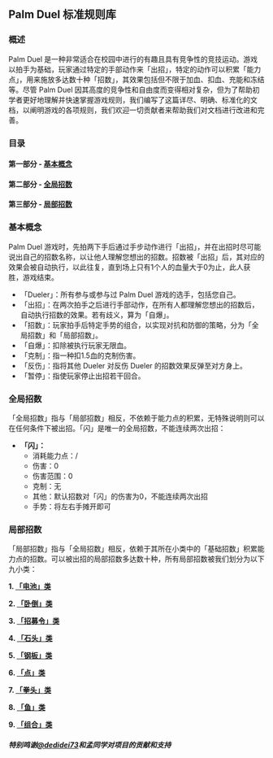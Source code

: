## Palm Duel 标准规则库
### 概述
Palm Duel 是一种非常适合在校园中进行的有趣且具有竞争性的竞技运动。游戏以拍手为基础，玩家通过特定的手部动作来「出招」，特定的动作可以积累「能力点」，用来施放多达数十种「招数」，其效果包括但不限于加血、扣血、充能和冻结等。尽管 Palm Duel 因其高度的竞争性和自由度而变得相对复杂，但为了帮助初学者更好地理解并快速掌握游戏规则，我们编写了这篇详尽、明确、标准化的文档，以阐明游戏的各项规则，我们欢迎一切贡献者来帮助我们对文档进行改进和完善。

### 目录
#### 第一部分 - [基本概念](#section1)
#### 第二部分 - [全局招数](#section2)
#### 第三部分 - [局部招数](#section3)

<h3 id="section1">基本概念</h3>
Palm Duel 游戏时，先拍两下手后通过手步动作进行「出招」，并在出招时尽可能说出自己的招数名称，以让他人理解您想出的招数。招数被「出招」后，其对应的效果会被自动执行，以此往复，直到场上只有1个人的血量大于0为止，此人获胜，游戏结束。

- 「Dueler」：所有参与或参与过 Palm Duel 游戏的选手，包括您自己。
- 「出招」：在两次拍手之后进行手部动作，在所有人都理解您想出的招数后，自动执行招数的效果。若有歧义，算为「自爆」。
- 「招数」：玩家拍手后特定手势的组合，以实现对抗和防御的策略，分为「全局招数」和「局部招数」。
- 「自爆」：扣除被执行玩家无限血。
- 「克制」：指一种扣$1.5$血的克制伤害。
- 「反伤」：指将其他 Dueler 对反伤 Dueler 的招数效果反弹至对方身上。
- 「暂停」：指使玩家停止出招若干回合。

<h3 id="section2">全局招数</h3>
「全局招数」指与「局部招数」相反，不依赖于能力点的积累，无特殊说明则可以在任何条件下被出招。「闪」是唯一的全局招数，不能连续两次出招：

- **「闪」：**
    - 消耗能力点：/  
    - 伤害：$0$
    - 伤害范围：$0$
    - 克制：无 
    - 其他：默认招数对「闪」的伤害为$0$，不能连续两次出招
    - 手势：将左右手摊开即可


<h3 id="section3">局部招数</h3>
「局部招数」指与「全局招数」相反，依赖于其所在小类中的「基础招数」积累能力点的招数。可以被出招的局部招数多达数十种，所有局部招数被我们划分为以下九小类：

**1. [「电池」类](/招数类/电池类.md)**

**2. [「卧倒」类](/招数类/卧倒类.md)**

**3. [「招募令」类](/招数类/招募令类.md)**

**4. [「石头」类](/招数类/石头类.md)**

**5. [「钢板」类](/招数类/钢板类.md)**

**6. [「点」类](/招数类/点类.md)**

**7. [「拳头」类](/招数类/拳头类.md)**

**8. [「鱼」类](/招数类/鱼类.md)**

**9. [「组合」类](/招数类/组合类.md)**

##### 特别鸣谢[@dedidei73](https://github.com/dedidei73)和孟同学对项目的贡献和支持